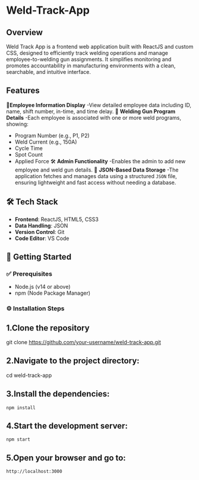 # Weld-Track-App

## Overview
Weld Track App is a frontend web application built with ReactJS and custom CSS, designed to efficiently track welding operations and manage employee-to-welding gun assignments. It simplifies monitoring and promotes accountability in manufacturing environments with a clean, searchable, and intuitive interface.

## Features
👷**Employee Information Display** 
-View detailed employee data including ID, name, shift number, in-time, and time delay.
🔧 **Welding Gun Program Details** 
-Each employee is associated with one or more weld programs, showing:
- Program Number (e.g., P1, P2)
- Weld Current (e.g., 150A)
- Cycle Time
- Spot Count
- Applied Force
🛠️ **Admin Functionality**
-Enables the admin to add new employee and weld gun details.
📁 **JSON-Based Data Storage**
-The application fetches and manages data using a structured `JSON` file, ensuring lightweight and fast access without needing a database.

## 🛠️ Tech Stack

- **Frontend**: ReactJS, HTML5, CSS3
- **Data Handling**: JSON
- **Version Control**: Git
- **Code Editor**: VS Code

## 🚀 Getting Started

### ✅ Prerequisites

- Node.js (v14 or above)
- npm (Node Package Manager)

### ⚙️ Installation Steps

## 1.Clone the repository
   git clone https://github.com/your-username/weld-track-app.git
## 2.Navigate to the project directory:
   cd weld-track-app
## 3.Install the dependencies:
    npm install
## 4.Start the development server:
    npm start
## 5.Open your browser and go to:
    http://localhost:3000

